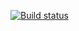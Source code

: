 [![Build status](https://ci.appveyor.com/api/projects/status/9qhrw6u5xj9e6yd5?svg=true)](https://ci.appveyor.com/project/Ir-inka/selenium-web-interface-testing)